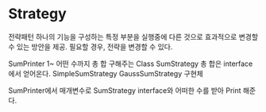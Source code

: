 # Strategy

전략패턴
하나의 기능을 구성하는 특정 부분을 실행중에 다른 것으로 효과적으로 변경할 수 있는 방안을 제공.
필요할 경우, 전략을 변경할 수 있다.

SumPrinter
    1~ 어떤 수까지 총 합 구해주는 Class
SumStrategy
    총 합은 interface에서 얻어온다.
SimpleSumStrategy
GaussSumStrategy
    구현체

SumPrinter에서 매개변수로 SumStrategy interface와 어떠한 수를 받아
Print 해준다.